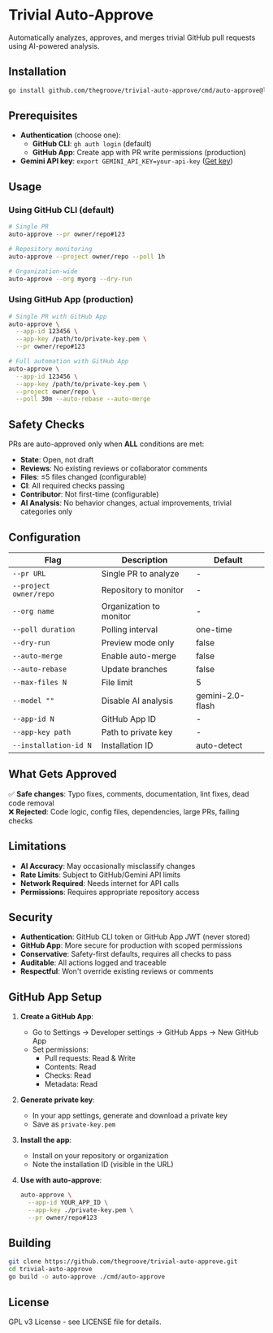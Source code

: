 # Trivial Auto-Approve

Automatically analyzes, approves, and merges trivial GitHub pull requests using AI-powered analysis.

## Installation

```bash
go install github.com/thegroove/trivial-auto-approve/cmd/auto-approve@latest
```

## Prerequisites

- **Authentication** (choose one):
  - **GitHub CLI**: `gh auth login` (default)
  - **GitHub App**: Create app with PR write permissions (production)
- **Gemini API key**: `export GEMINI_API_KEY=your-api-key` ([Get key](https://aistudio.google.com/app/apikey))

## Usage

### Using GitHub CLI (default)
```bash
# Single PR
auto-approve --pr owner/repo#123

# Repository monitoring
auto-approve --project owner/repo --poll 1h

# Organization-wide
auto-approve --org myorg --dry-run
```

### Using GitHub App (production)
```bash
# Single PR with GitHub App
auto-approve \
  --app-id 123456 \
  --app-key /path/to/private-key.pem \
  --pr owner/repo#123

# Full automation with GitHub App
auto-approve \
  --app-id 123456 \
  --app-key /path/to/private-key.pem \
  --project owner/repo \
  --poll 30m --auto-rebase --auto-merge
```

## Safety Checks

PRs are auto-approved only when **ALL** conditions are met:

- **State**: Open, not draft
- **Reviews**: No existing reviews or collaborator comments
- **Files**: ≤5 files changed (configurable)
- **CI**: All required checks passing
- **Contributor**: Not first-time (configurable)
- **AI Analysis**: No behavior changes, actual improvements, trivial categories only

## Configuration

| Flag | Description | Default |
|------|-------------|---------|
| `--pr URL` | Single PR to analyze | - |
| `--project owner/repo` | Repository to monitor | - |
| `--org name` | Organization to monitor | - |
| `--poll duration` | Polling interval | one-time |
| `--dry-run` | Preview mode only | false |
| `--auto-merge` | Enable auto-merge | false |
| `--auto-rebase` | Update branches | false |
| `--max-files N` | File limit | 5 |
| `--model ""` | Disable AI analysis | gemini-2.0-flash |
| `--app-id N` | GitHub App ID | - |
| `--app-key path` | Path to private key | - |
| `--installation-id N` | Installation ID | auto-detect |

## What Gets Approved

✅ **Safe changes**: Typo fixes, comments, documentation, lint fixes, dead code removal  
❌ **Rejected**: Code logic, config files, dependencies, large PRs, failing checks

## Limitations

- **AI Accuracy**: May occasionally misclassify changes
- **Rate Limits**: Subject to GitHub/Gemini API limits
- **Network Required**: Needs internet for API calls
- **Permissions**: Requires appropriate repository access

## Security

- **Authentication**: GitHub CLI token or GitHub App JWT (never stored)
- **GitHub App**: More secure for production with scoped permissions
- **Conservative**: Safety-first defaults, requires all checks to pass
- **Auditable**: All actions logged and traceable
- **Respectful**: Won't override existing reviews or comments

## GitHub App Setup

1. **Create a GitHub App**:
   - Go to Settings → Developer settings → GitHub Apps → New GitHub App
   - Set permissions:
     - Pull requests: Read & Write
     - Contents: Read
     - Checks: Read
     - Metadata: Read

2. **Generate private key**:
   - In your app settings, generate and download a private key
   - Save as `private-key.pem`

3. **Install the app**:
   - Install on your repository or organization
   - Note the installation ID (visible in the URL)

4. **Use with auto-approve**:
   ```bash
   auto-approve \
     --app-id YOUR_APP_ID \
     --app-key ./private-key.pem \
     --pr owner/repo#123
   ```

## Building

```bash
git clone https://github.com/thegroove/trivial-auto-approve.git
cd trivial-auto-approve
go build -o auto-approve ./cmd/auto-approve
```

## License

GPL v3 License - see LICENSE file for details.